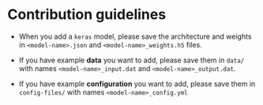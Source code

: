 # Contribution guidelines

- When you add a `keras` model, please save the architecture and weights in `<model-name>.json` and `<model-name>_weights.h5` files.

- If you have example **data** you want to add, please save them in `data/` with names `<model-name>_input.dat` and `<model-name>_output.dat`.

- If you have example **configuration** you want to add, please save them in `config-files/` with names `<model-name>_config.yml`
